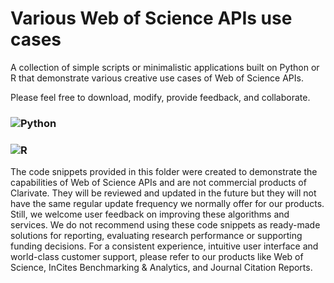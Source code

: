 # Various Web of Science APIs use cases

A collection of simple scripts or minimalistic applications built on Python or R that demonstrate various creative use cases of Web of Science APIs.

Please feel free to download, modify, provide feedback, and collaborate.

### ![Python](/python/)

### ![R](/R/)

The code snippets provided in this folder were created to demonstrate the capabilities of Web of Science APIs and are not commercial products of Clarivate. They will be reviewed and updated in the future but they will not have the same regular update frequency we normally offer for our products. Still, we welcome user feedback on improving these algorithms and services. We do not recommend using these code snippets as ready-made solutions for reporting, evaluating research performance or supporting funding decisions. For a consistent experience, intuitive user interface and world-class customer support, please refer to our products like Web of Science, InCites Benchmarking & Analytics, and Journal Citation Reports.
